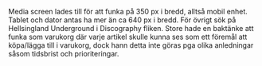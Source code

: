Media screen lades till för att funka på 350 px i bredd, alltså mobil enhet. Tablet och dator antas ha mer än ca 640 px i bredd. 
För övrigt sök på Hellsingland Underground i Discography fliken. 
Store hade en baktänke att funka som varukorg där varje artikel skulle kunna ses som ett föremål att köpa/lägga till i varukorg, 
dock hann detta inte göras pga olika anledningar såsom tidsbrist och prioriteringar.
